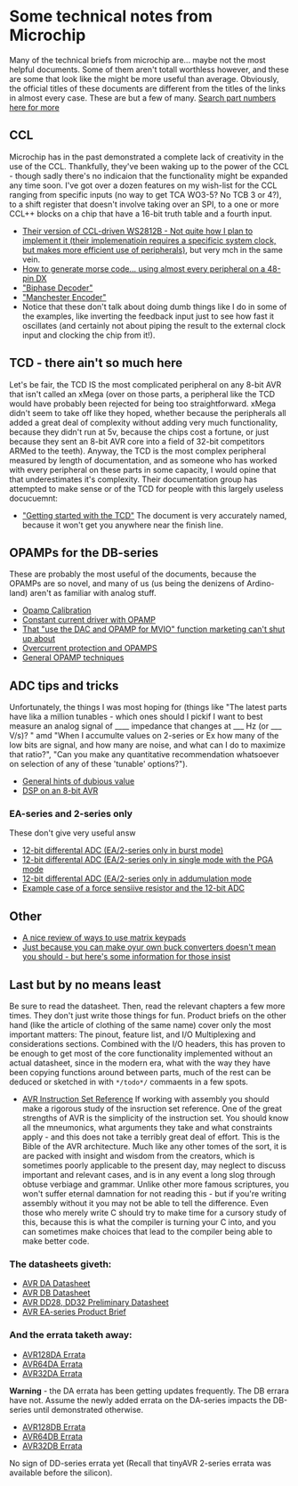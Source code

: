 # Some technical notes from Microchip
Many of the technical briefs from microchip are... maybe not the most helpful documents. Some of them aren't totall worthless however, and these are some that look like the might be more useful than average.  Obviously, the official titles of these documents are different from the titles of the links in almost every case. These are but a few of many. [Search part numbers here for more](https://www.microchip.com/en-us/application-notes)

## CCL
Microchip has in the past demonstrated a complete lack of creativity in the use of the CCL. Thankfully, they've been waking up to the power of the CCL - though sadly there's no indicaion that the functionality might be expanded any time soon. I've got over a dozen features on my wish-list for the CCL ranging from specific inputs (no way to get TCA WO3-5? No TCB 3 or 4?), to a shift register that doesn't involve taking over an SPI, to a one or more CCL++ blocks on a chip that have a 16-bit truth table and a fourth input.

* [Their version of CCL-driven WS2812B - Not quite how I plan to implement it (their implemenatioin requires a specificic system clock, but makes more efficient use of peripherals)](https://github.com/microchip-pic-avr-examples/avr128da48-cnano-ws2812-mplab-mcc), but very mch in the same vein.
* [How to generate morse code... using almost every peripheral on a 48-pin DX](https://github.com/microchip-pic-avr-examples/avr128da48-cnano-sos-training-mcc)
* ["Biphase Decoder"](https://github.com/microchip-pic-avr-examples/avr128da48-cnano-biphase-mplab-mcc/tree/master/Biphase_Decoder)
* ["Manchester Encoder"](https://github.com/microchip-pic-avr-examples/avr128da48-cnano-manchester-mplab-mcc/tree/master/Manchester_Encoder)
* Notice that these don't talk about doing dumb things like I do in some of the examples, like inverting the feedback input just to see how fast it oscillates (and certainly not about piping the result to the external clock input and clocking the chip from it!).

## TCD - there ain't so much here
Let's be fair, the TCD IS the most complicated peripheral on any 8-bit AVR that isn't called an xMega (over on those parts, a peripheral like the TCD would have probably been rejected for being too straightforward. xMega didn't seem to take off like they hoped, whether because the peripherals all added a great deal of complexity without adding very much functionality, because they didn't run at 5v, because the chips cost a fortune, or just because they sent an 8-bit AVR core into a field of 32-bit competitors ARMed to the teeth). Anyway, the TCD is the most complex peripheral measured by length of documentation, and as someone who has worked with every peripheral on these parts in some capacity, I would opine that that underestimates it's complexity. Their documentation group has attempted to make sense or of the TCD for people with this largely useless docucuemnt:
* ["Getting started with the TCD"](https://ww1.microchip.com/downloads/en/Appnotes/TB3212-Getting-Started-with-TCD-DS90003212.pdf) The document is very accurately named, because it won't get you anywhere near the finish line.

## OPAMPs for the DB-series
These are probably the most useful of the documents, because the OPAMPs are so novel, and many of us (us being the denizens of Ardino-land) aren't as familiar with analog stuff.
* [Opamp Calibration](https://ww1.microchip.com/downloads/en/Appnotes/GainOffsetCalib-AnalogSignalCond-OPAMP-Periph-DS00003633A.pdf)
* [Constant current driver with OPAMP](https://ww1.microchip.com/downloads/en/Appnotes/ConstCurr-Driver-AnalogSignalCond-OPAMP-Periph-DS00003632A.pdf)
* [That "use the DAC and OPAMP for MVIO" function marketing can't shut up about](https://ww1.microchip.com/downloads/en/Appnotes/Using-Int-OPAMP-Regulated-PowerSup-MVIO-DS00003636A.pdf)
* [Overcurrent protection and OPAMPS](https://ww1.microchip.com/downloads/en/Appnotes/AN3860-OverCurrProt-using-int-OPAMPs-on-AVRDB-DS00003860.pdf)
* [General OPAMP techniques](https://ww1.microchip.com/downloads/aemDocuments/documents/MCT08/ApplicationNotes/ApplicationNotes/Maximizing-the-Signal-Embedded-Operational-Amplifiers-90003110A.pdf)

## ADC tips and tricks
Unfortunately, the things I was most hoping for (things like "The latest parts have lika a million tunables - which ones should I pickif I want to best measure an analog signal of ____ impedance that changes at ___ Hz (or ___ V/s)? " amd "When I accumulte values on 2-series or Ex how many of the low bits are signal, and how many are noise, and what can I do to maximize that ratio?", "Can you make any quantitative recommendation whatsoever on selection of any of these 'tunable' options?").
* [General hints of dubious value](https://ww1.microchip.com/downloads/aemDocuments/documents/MCU08/ApplicationNotes/ApplicationNotes/Max-Signal-Properly-TipsTrick-Acq-Analog-Signals-DS00004225.pdf)
* [DSP on an 8-bit AVR ](https://ww1.microchip.com/downloads/en/Appnotes/Digital-Signal-Proc-Perform-AVR8Core-DS00002701B.pdf)

### EA-series and 2-series only
These don't give very useful answ
* [12-bit differental ADC (EA/2-series only in burst mode)](https://ww1.microchip.com/downloads/en/Appnotes/TB3254-How-to-Use-the-12-Bit-Differential-ADC-Burst-Accumulation-Mode-DS90003254A.pdf)
* [12-bit differental ADC (EA/2-series only in single mode with the PGA mode](https://ww1.microchip.com/downloads/en/Appnotes/TB3256-How-to-Use-the-12-Bit-Differential-ADC-with-PGA-in-Single-Mode-DS90003256A.pdf)
* [12-bit differental ADC (EA/2-series only in addumulation mode](https://ww1.microchip.com/downloads/en/Appnotes/TB3257-How-to-Use-the-12-Bit-Differential-ADC-in-Series-Accumulation-Mode-DS90003257A.pdf)
* [Example case of a force sensiive resistor and the 12-bit ADC](https://ww1.microchip.com/downloads/en/Appnotes/AN3408-How-to-Use-Force-Sensitive-Resistor-with-12-bit-ADC-DS00003408A.pdf)

## Other
* [A nice review of ways to use matrix keypads](https://ww1.microchip.com/downloads/en/Appnotes/00003407A.pdf)
* [Just because you can make oyur own buck converters doesn't mean you should - but here's some information for those insist](https://ww1.microchip.com/downloads/en/Appnotes/Buck-ConvDesign-Feedback-Ctrl-Using-CIP-DS00003725A.pdf)

## Last but by no means least
Be sure to read the datasheet. Then, read the relevant chapters a few more times. They don't just write those things for fun. Product briefs on the other hand (like the article of clothing of the same name) cover only the most important matters: The pinout, feature list, and I/O Multiplexing and considerations sections. Combined with the I/O headers, this has proven to be enough to get most of the core functionality implemented without an actual datasheet, since in the modern era, what with the way they have been copying functions around between parts, much of the rest can be deduced or sketched in with `*/todo*/` commaents in a few spots.

* [AVR Instruction Set Reference](https://ww1.microchip.com/downloads/en/DeviceDoc/AVR-InstructionSet-Manual-DS40002198.pdf) If working with assembly you should make a rigorous study of the insruction set reference. One of the great strengths of AVR is the simplicity of the instruction set. You should know all the mneumonics, what arguments they take and what constraints apply - and this does not take a terribly great deal of effort. This is the Bible of the AVR architecture. Much like any other tomes of the sort, it is are packed with insight and wisdom from the creators, which is sometimes poorly applicable to the present day, may neglect to discuss important and relevant cases, and is in any event a long slog through obtuse verbiage and grammar. Unlike other more famous scriptures, you won't suffer eternal damnation for not reading this - but if you're writing assembly without it you may not be able to tell the difference. Even those who merely write C should try to make time for a cursory study of this, because this is what the compiler is turning your C into, and you can sometimes make choices that lead to the compiler being able to make better code.

### The datasheets giveth:
* [AVR DA Datasheet](https://ww1.microchip.com/downloads/en/DeviceDoc/AVR128DA28-32-48-64-DataSheet-DS40002183B.pdf)
* [AVR DB Datasheet](https://ww1.microchip.com/downloads/en/DeviceDoc/AVR128DB28-32-48-64-DataSheet-DS40002247A.pdf)
* [AVR DD28, DD32 Preliminary Datasheet](https://ww1.microchip.com/downloads/aemDocuments/documents/MCU08/ProductDocuments/DataSheets/AVR64DD32-28-Prelim-DataSheet-DS40002315A.pdf)
* [AVR EA-series Product Brief](https://ww1.microchip.com/downloads/en/DeviceDoc/AVR-EA-Product-Brief-DS40002254A.pdf)

### And the errata taketh away:
* [AVR128DA Errata](https://ww1.microchip.com/downloads/en/DeviceDoc/AVR128DA-28-32-48-64-SilConErrataClarif-DS80000882D.pdf)
* [AVR64DA Errata](https://ww1.microchip.com/downloads/en/DeviceDoc/AVR64DA-28-32-48-64-SilConErrataClarif-DS80000903D.pdf)
* [AVR32DA Errata](https://ww1.microchip.com/downloads/en/DeviceDoc/AVR32DA-28-32-48-SilConErrataClarif-DS80000895D.pdf)

**Warning** - the DA errata has been getting updates frequently. The DB errara have not. Assume the newly added errata on the DA-series impacts the DB-series until demonstrated otherwise.

* [AVR128DB Errata](https://ww1.microchip.com/downloads/en/DeviceDoc/AVR128DB28-32-48-64-SilConErrataClarif-DS80000915B.pdf)
* [AVR64DB Errata](https://ww1.microchip.com/downloads/en/DeviceDoc/AVR64DB28-32-48-64-SilConErrataClarif-DS80000937A.pdf)
* [AVR32DB Errata](https://ww1.microchip.com/downloads/en/DeviceDoc/AVR32DB28-32-48-SilConErrataClarif-DS80000938A.pdf)

No sign of DD-series errata yet (Recall that tinyAVR 2-series errata was available before the silicon).

